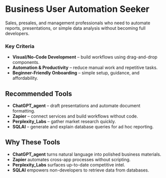 # Business User Automation Seeker

Sales, presales, and management professionals who need to automate reports, presentations, or simple data analysis without becoming full developers.

### Key Criteria
- **Visual/No-Code Development** – build workflows using drag-and-drop components.
- **Automation & Productivity** – reduce manual work and repetitive tasks.
- **Beginner-Friendly Onboarding** – simple setup, guidance, and affordability.

## Recommended Tools
- **ChatGPT_agent** – draft presentations and automate document formatting.
- **Zapier** – connect services and build workflows without code.
- **Perplexity_Labs** – gather market research quickly.
- **SQLAI** – generate and explain database queries for ad hoc reporting.

## Why These Tools
- **ChatGPT_agent** turns natural language into polished business materials.
- **Zapier** automates cross-app processes without scripting.
- **Perplexity_Labs** surfaces up-to-date competitive intel.
- **SQLAI** empowers non-developers to retrieve data from databases.
